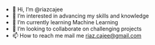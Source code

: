 - 👋 Hi, I’m @riazcajee
- 👀 I’m interested in advancing my skills and knowledge
- 🌱 I’m currently learning Machine Learning
- 💞️ I’m looking to collaborate on challenging projects
- 📫 How to reach me mail me riaz.cajee@gmail.com

<!---
riazcajee/riazcajee is a ✨ special ✨ repository because its `README.md` (this file) appears on your GitHub profile.
You can click the Preview link to take a look at your changes.
--->
